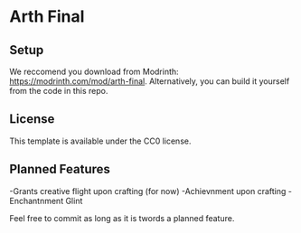 # Arth Final

## Setup

We reccomend you download from Modrinth: https://modrinth.com/mod/arth-final. Alternatively, you can build it yourself from the code in this repo.

## License

This template is available under the CC0 license.

## Planned Features

-Grants creative flight upon crafting (for now)
-Achievnment upon crafting
-Enchantnment Glint

Feel free to commit as long as it is twords a planned feature.
